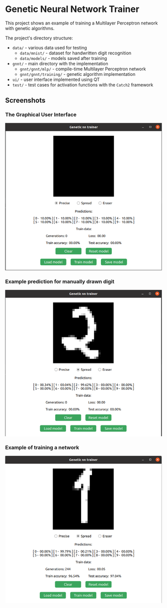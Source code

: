 # Genetic Neural Network Trainer

This project shows an example of training a Multilayer Perceptron network with genetic algorithms.

The project's directory structure:
* `data/` - various data used for testing
  * `data/mnist/` - dataset for handwritten digit recognition
  * `data/models/` - models saved after training
* `gnnt/` - main directory with the implementation
  * `gnnt/gnnt/mlp/` - compile-time Multilayer Perceptron network
  * `gnnt/gnnt/training/` - genetic algorithm implementation
* `ui/` - user interface implemented using QT
* `test/` - test cases for activation functions with the `Catch2` framework


## Screenshots
    
### The Graphical User Interface
![GUI](assets/gui.png)

### Example prediction for manually drawn digit
![GUI](assets/prediction.png)

### Example of training a network
![GUI](assets/training.png)